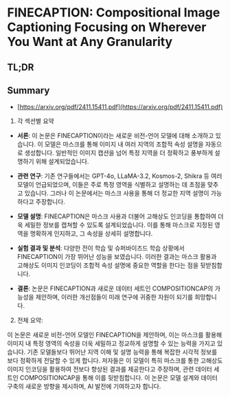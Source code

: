 # FINECAPTION: Compositional Image Captioning Focusing on Wherever You Want at Any Granularity
## TL;DR
## Summary
- [https://arxiv.org/pdf/2411.15411.pdf](https://arxiv.org/pdf/2411.15411.pdf)

1. 각 섹션별 요약

- **서론**: 이 논문은 FINECAPTION이라는 새로운 비전-언어 모델에 대해 소개하고 있습니다. 이 모델은 마스크를 통해 이미지 내 여러 지역의 조합적 속성 설명을 자동으로 생성합니다. 일반적인 이미지 캡션을 넘어 특정 지역을 더 정확하고 풍부하게 설명하기 위해 설계되었습니다.

- **관련 연구**: 기존 연구들에서는 GPT-4o, LLaMA-3.2, Kosmos-2, Shikra 등 여러 모델이 언급되었으며, 이들은 주로 특정 영역을 식별하고 설명하는 데 초점을 맞추고 있습니다. 그러나 이 논문에서는 마스크 사용을 통해 더 정교한 지역 설명이 가능하다고 주장합니다.

- **모델 설명**: FINECAPTION은 마스크 사용과 더불어 고해상도 인코딩을 통합하여 더욱 세밀한 정보를 캡쳐할 수 있도록 설계되었습니다. 이를 통해 마스크로 지정된 영역을 명확하게 인지하고, 그 속성을 상세히 설명합니다.

- **실험 결과 및 분석**: 다양한 전이 학습 및 슈퍼바이즈드 학습 상황에서 FINECAPTION이 가장 뛰어난 성능을 보였습니다. 이러한 결과는 마스크 활용과 고해상도 이미지 인코딩이 조합적 속성 설명에 중요한 역할을 한다는 점을 뒷받침합니다.

- **결론**: 논문은 FINECAPTION과 새로운 데이터 세트인 COMPOSITIONCAP의 가능성을 제안하며, 이러한 개선점들이 미래 연구에 귀중한 자원이 되기를 희망합니다.

2. 전체 요약:

이 논문은 새로운 비전-언어 모델인 FINECAPTION을 제안하며, 이는 마스크를 활용해 이미지 내 특정 영역의 속성을 더욱 세밀하고 정교하게 설명할 수 있는 능력을 가지고 있습니다. 기존 모델들보다 뛰어난 지역 이해 및 설명 능력을 통해 복잡한 시각적 정보를 보다 정확하게 전달할 수 있게 합니다. 저자들은 이 모델이 특히 마스크를 통한 고해상도 이미지 인코딩을 활용하여 전보다 향상된 결과를 제공한다고 주장하며, 관련 데이터 세트인 COMPOSITIONCAP을 통해 이를 뒷받침합니다. 이 논문은 모델 설계와 데이터 구축의 새로운 방향을 제시하며, AI 발전에 기여하고자 합니다.